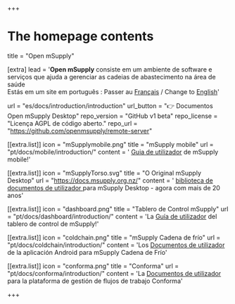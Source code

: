 +++


# The homepage contents
title = "Open mSupply"

[extra]
lead = '<b>Open mSupply</b> consiste em um ambiente de software e serviços que ajuda a gerenciar as cadeias de abastecimento na área de saúde</br>Estás em um site em português : Passer au <a href="/fr"> Français</a> / Change to <a href="/">English</a>' 

url = "es/docs/introduction/introduction"
url_button = "👉 Documentos Open mSupply Desktop"
repo_version = "GitHub v1 beta"
repo_license = "Licença AGPL de código aberto."
repo_url = "https://github.com/openmsupply/remote-server"


[[extra.list]]
icon = "mSupplymobile.png"
title = "mSupply mobile"
url = "pt/docs/mobile/introduction/"
content = ' <a href="content/mobile/introduction/introduction.pt.md">Guia de utilizador</a> de mSupply mobile!'

[[extra.list]]
icon = "mSupplyTorso.svg"
title = "O Original mSupply Desktop"
url = "https://docs.msupply.org.nz/"
content = ' <a href="https://docs.msupply.org.nz/"> biblioteca de documentos de utilizador </a> para mSupply Desktop - agora com mais de 20 anos'

[[extra.list]]
icon = "dashboard.png"
title = "Tablero de Control mSupply"
url = "pt/docs/dashboard/introduction/"
content = 'La <a href="/dashboard/introduction">Guía de utilizador</a> del tablero de control de mSupply!'

[[extra.list]]
icon = "coldchain.png"
title = "mSupply Cadena de frío"
url = "pt/docs/coldchain/introduction/"
content = 'Los <a href="/coldchain/introduction">Documentos de utilizador</a> de la aplicación Android para mSupply Cadena de Frío'

[[extra.list]]
icon = "conforma.png"
title = "Conforma"
url = "pt/docs/conforma/introduction/"
content = 'La <a href="https://docs.conforma.nz/es">Documentos de utilizador</a> para la plataforma de gestión de flujos de trabajo Conforma'

+++
